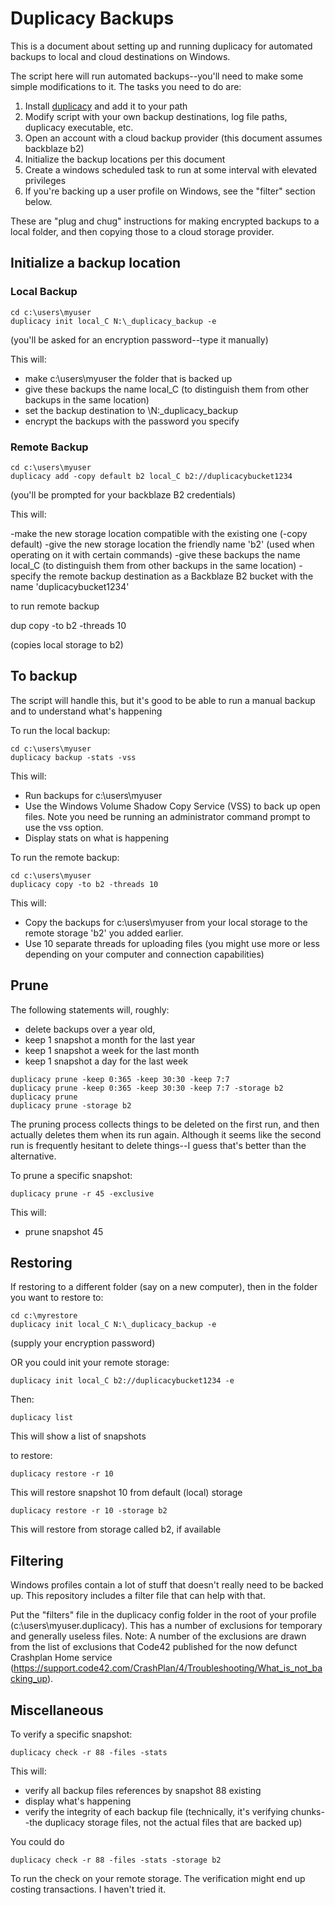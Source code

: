 # Duplicacy Backups 

This is a document about setting up and running duplicacy for automated backups to local and cloud destinations on Windows.  

The script here will run automated backups--you'll need to make some simple modifications to it.  The tasks you need to do are:

1. Install [duplicacy](https://duplicacy.com) and add it to your path
2. Modify script with your own backup destinations, log file paths, duplicacy executable, etc.
3. Open an account with a cloud backup provider (this document assumes backblaze b2)
4. Initialize the backup locations per this document
5. Create a windows scheduled task to run at some interval with elevated privileges
6. If you're backing up a user profile on Windows, see the "filter" section below.  

These are "plug and chug" instructions for making encrypted backups to a local folder, and then copying those to a cloud storage provider.  

## Initialize a backup location

### Local Backup

```
cd c:\users\myuser
duplicacy init local_C N:\_duplicacy_backup -e
```

(you'll be asked for an encryption password--type it manually)

This will:

* make c:\users\myuser the folder that is backed up
* give these backups the name local_C (to distinguish them from other backups in the same location)
* set the backup destination to \N:\_duplicacy_backup
* encrypt the backups with the password you specify

### Remote Backup



```
cd c:\users\myuser
duplicacy add -copy default b2 local_C b2://duplicacybucket1234
```

(you'll be prompted for your backblaze B2 credentials)

This will:

-make the new storage location compatible with the existing one (-copy default)
-give the new storage location the friendly name 'b2' (used when operating on it with certain commands)
-give these backups the name local_C (to distinguish them from other backups in the same location)
-specify the remote backup destination as a Backblaze B2 bucket with the name 'duplicacybucket1234'

to run remote backup

dup copy -to b2 -threads 10

(copies local storage to b2)


## To backup

The script will handle this, but it's good to be able to run a manual backup and to understand what's happening

To run the local backup:

```
cd c:\users\myuser
duplicacy backup -stats -vss
```

This will:

* Run backups for c:\users\myuser
* Use the Windows Volume Shadow Copy Service (VSS) to back up open files.  Note you need be running an administrator command prompt to use the vss option.  
* Display stats on what is happening

To run the remote backup:

```
cd c:\users\myuser
duplicacy copy -to b2 -threads 10
```

This will:

* Copy the backups for c:\users\myuser from your local storage to the remote storage 'b2' you added earlier.  
* Use 10 separate threads for uploading files (you might use more or less depending on your computer and connection capabilities)


## Prune

The following statements will, roughly:

* delete backups over a year old, 
* keep 1 snapshot a month for the last year
* keep 1 snapshot a week for the last month
* keep 1 snapshot a day for the last week

```
duplicacy prune -keep 0:365 -keep 30:30 -keep 7:7
duplicacy prune -keep 0:365 -keep 30:30 -keep 7:7 -storage b2
duplicacy prune
duplicacy prune -storage b2
```

The pruning process collects things to be deleted on the first run, and then actually deletes them when its run again.  Although it seems like the second run is frequently hesitant to delete things--I guess that's better than the alternative.  

To prune a specific snapshot:

```duplicacy prune -r 45 -exclusive```

This will:

* prune snapshot 45

## Restoring

If restoring to a different folder (say on a new computer), then in the folder you want to restore to:

```
cd c:\myrestore
duplicacy init local_C N:\_duplicacy_backup -e 
```

(supply your encryption password)

OR you could init your remote storage:

```
duplicacy init local_C b2://duplicacybucket1234 -e 
```

Then:

```duplicacy list```  

This will show a list of snapshots

to restore:

```duplicacy restore -r 10``` 

This will restore snapshot 10 from default (local) storage

```duplicacy restore -r 10 -storage b2```   

This will restore from storage called b2, if available

## Filtering

Windows profiles contain a lot of stuff that doesn't really need to be backed up.  This repository includes a filter file that can help with that.  

Put the "filters" file in the duplicacy config folder in the root of your profile (c:\users\myuser\.duplicacy).  This has a number of exclusions for temporary and generally useless files.  Note:  A number of the exclusions are drawn from the list of exclusions that Code42 published for the now defunct Crashplan Home service (https://support.code42.com/CrashPlan/4/Troubleshooting/What_is_not_backing_up).  

## Miscellaneous

To verify a specific snapshot:

```duplicacy check -r 88 -files -stats```

This will:

* verify all backup files references by snapshot 88 existing
* display what's happening
* verify the integrity of each backup file
(technically, it's verifying chunks--the duplicacy storage files, not the actual files that are backed up)

You could do 

```duplicacy check -r 88 -files -stats -storage b2```

To run the check on your remote storage.  The verification might end up costing transactions.  I haven't tried it.  

